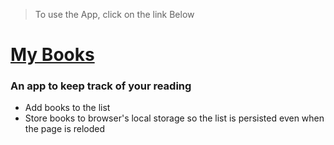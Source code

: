 > To use the App, click on the  link Below

# [My Books](https://aman-maharshi.github.io/vanilla-js/booklist-app/)

### An app to keep track of your reading 

* Add books to the list
* Store books to browser's local storage so the list is persisted even when the page is reloded
